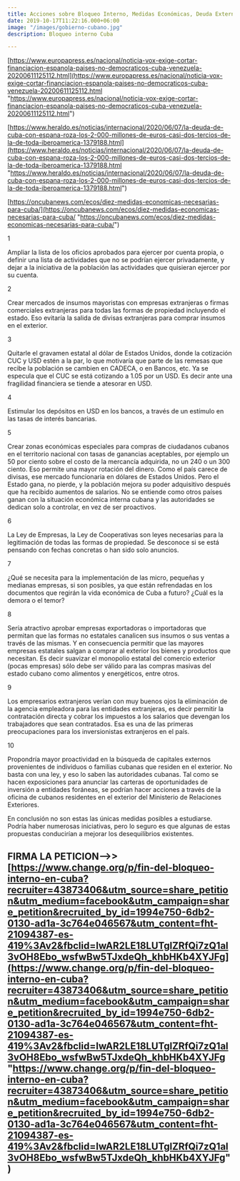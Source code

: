 ```yaml
---
title: Acciones sobre Bloqueo Interno, Medidas Económicas, Deuda Externa de Cuba
date: 2019-10-17T11:22:16.000+06:00
image: "/images/gobierno-cubano.jpg"
description: Bloqueo interno Cuba

---
```


[https://www.europapress.es/nacional/noticia-vox-exige-cortar-financiacion-espanola-paises-no-democraticos-cuba-venezuela-20200611125112.html](https://www.europapress.es/nacional/noticia-vox-exige-cortar-financiacion-espanola-paises-no-democraticos-cuba-venezuela-20200611125112.html "https://www.europapress.es/nacional/noticia-vox-exige-cortar-financiacion-espanola-paises-no-democraticos-cuba-venezuela-20200611125112.html")

[https://www.heraldo.es/noticias/internacional/2020/06/07/la-deuda-de-cuba-con-espana-roza-los-2-000-millones-de-euros-casi-dos-tercios-de-la-de-toda-iberoamerica-1379188.html](https://www.heraldo.es/noticias/internacional/2020/06/07/la-deuda-de-cuba-con-espana-roza-los-2-000-millones-de-euros-casi-dos-tercios-de-la-de-toda-iberoamerica-1379188.html "https://www.heraldo.es/noticias/internacional/2020/06/07/la-deuda-de-cuba-con-espana-roza-los-2-000-millones-de-euros-casi-dos-tercios-de-la-de-toda-iberoamerica-1379188.html")

  
[https://oncubanews.com/ecos/diez-medidas-economicas-necesarias-para-cuba/](https://oncubanews.com/ecos/diez-medidas-economicas-necesarias-para-cuba/ "https://oncubanews.com/ecos/diez-medidas-economicas-necesarias-para-cuba/")

1

Ampliar la lista de los oficios aprobados para ejercer por cuenta propia, o definir una lista de actividades que no se podrían ejercer privadamente, y dejar a la iniciativa de la población las actividades que quisieran ejercer por su cuenta.

2

Crear mercados de insumos mayoristas con empresas extranjeras o firmas comerciales extranjeras para todas las formas de propiedad incluyendo el estado. Eso evitaría la salida de divisas extranjeras para comprar insumos en el exterior.

3

Quitarle el gravamen estatal al dólar de Estados Unidos, donde la cotización CUC y USD estén a la par, lo que motivaría que parte de las remesas que recibe la población se cambien en CADECA, o en Bancos, etc. Ya se especula que el CUC se está cotizando a 1.05 por un USD. Es decir ante una fragilidad financiera se tiende a atesorar en USD.

4

Estimular los depósitos en USD en los bancos, a través de un estímulo en las tasas de interés bancarias.

5

Crear zonas económicas especiales para compras de ciudadanos cubanos en el territorio nacional con tasas de ganancias aceptables, por ejemplo un 50 por ciento sobre el costo de la mercancía adquirida, no un 240 o un 300 ciento. Eso permite una mayor rotación del dinero. Como el país carece de divisas, ese mercado funcionaria en dólares de Estados Unidos. Pero el Estado gana, no pierde, y la población mejora su poder adquisitivo después que ha recibido aumentos de salarios. No se entiende como otros países ganan con la situación económica interna cubana y las autoridades se dedican solo a controlar, en vez de ser proactivos.

6

La Ley de Empresas, la Ley de Cooperativas son leyes necesarias para la legitimación de todas las formas de propiedad. Se desconoce si se está pensando con fechas concretas o han sido solo anuncios.

7

¿Qué se necesita para la implementación de las micro, pequeñas y medianas empresas, si son posibles, ya que están refrendadas en los documentos que regirán la vida económica de Cuba a futuro? ¿Cuál es la demora o el temor?

8

Sería atractivo aprobar empresas exportadoras o importadoras que permitan que las formas no estatales canalicen sus insumos o sus ventas a través de las mismas. Y en consecuencia permitir que las mayores empresas estatales salgan a comprar al exterior los bienes y productos que necesitan. Es decir suavizar el monopolio estatal del comercio exterior (pocas empresas) sólo debe ser válido para las compras masivas del estado cubano como alimentos y energéticos, entre otros.

9

Los empresarios extranjeros verían con muy buenos ojos la eliminación de la agencia empleadora para las entidades extranjeras, es decir permitir la contratación directa y cobrar los impuestos a los salarios que devengan los trabajadores que sean contratados. Esa es una de las primeras preocupaciones para los inversionistas extranjeros en el país.

10

Propondría mayor proactividad en la búsqueda de capitales externos provenientes de individuos o familias cubanas que residen en el exterior. No basta con una ley, y eso lo saben las autoridades cubanas. Tal como se hacen exposiciones para anunciar las carteras de oportunidades de inversión a entidades foráneas, se podrían hacer acciones a través de la oficina de cubanos residentes en el exterior del Ministerio de Relaciones Exteriores.

En conclusión no son estas las únicas medidas posibles a estudiarse. Podría haber numerosas iniciativas, pero lo seguro es que algunas de estas propuestas conducirían a mejorar los desequilibrios existentes.

## FIRMA LA PETICION-->> [https://www.change.org/p/fin-del-bloqueo-interno-en-cuba?recruiter=43873406&utm_source=share_petition&utm_medium=facebook&utm_campaign=share_petition&recruited_by_id=1994e750-6db2-0130-ad1a-3c764e046567&utm_content=fht-21094387-es-419%3Av2&fbclid=IwAR2LE18LUTglZRfQi7zQ1al3vOH8Ebo_wsfwBw5TJxdeQh_khbHKb4XYJFg](https://www.change.org/p/fin-del-bloqueo-interno-en-cuba?recruiter=43873406&utm_source=share_petition&utm_medium=facebook&utm_campaign=share_petition&recruited_by_id=1994e750-6db2-0130-ad1a-3c764e046567&utm_content=fht-21094387-es-419%3Av2&fbclid=IwAR2LE18LUTglZRfQi7zQ1al3vOH8Ebo_wsfwBw5TJxdeQh_khbHKb4XYJFg "https://www.change.org/p/fin-del-bloqueo-interno-en-cuba?recruiter=43873406&utm_source=share_petition&utm_medium=facebook&utm_campaign=share_petition&recruited_by_id=1994e750-6db2-0130-ad1a-3c764e046567&utm_content=fht-21094387-es-419%3Av2&fbclid=IwAR2LE18LUTglZRfQi7zQ1al3vOH8Ebo_wsfwBw5TJxdeQh_khbHKb4XYJFg")